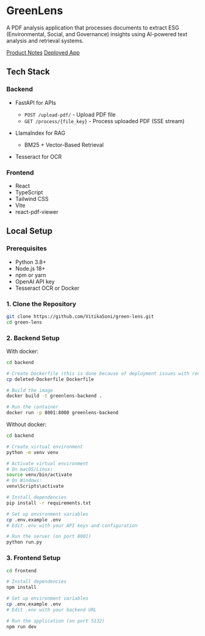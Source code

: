 # GreenLens

A PDF analysis application that processes documents to extract ESG (Environmental, Social, and Governance) insights using AI-powered text analysis and retrieval systems.

[Product Notes](PRODUCT_NOTES.md)
[Deployed App](https://green-lens-eta.vercel.app/)

## Tech Stack

### Backend

- FastAPI for APIs

  - `POST /upload-pdf/` - Upload PDF file
  - `GET /process/{file_key}` - Process uploaded PDF (SSE stream)

- LlamaIndex for RAG

  - BM25 + Vector-Based Retrieval

- Tesseract for OCR

### Frontend

- React
- TypeScript
- Tailwind CSS
- Vite
- react-pdf-viewer

## Local Setup

### Prerequisites

- Python 3.8+
- Node.js 18+
- npm or yarn
- OpenAI API key
- Tesseract OCR or Docker

### 1. Clone the Repository

```bash
git clone https://github.com/VitikaSoni/green-lens.git
cd green-lens
```

### 2. Backend Setup

With docker:

```bash
cd backend

# Create Dockerfile (this is done because of deployment issues with render.com)
cp deleted-Dockerfile Dockerfile

# Build the image
docker build -t greenlens-backend .

# Run the container
docker run -p 8001:8000 greenlens-backend
```

Without docker:

```bash
cd backend

# Create virtual environment
python -m venv venv

# Activate virtual environment
# On macOS/Linux:
source venv/bin/activate
# On Windows:
venv\Scripts\activate

# Install dependencies
pip install -r requirements.txt

# Set up environment variables
cp .env.example .env
# Edit .env with your API keys and configuration

# Run the server (on port 8001)
python run.py
```

### 3. Frontend Setup

```bash
cd frontend

# Install dependencies
npm install

# Set up environment variables
cp .env.example .env
# Edit .env with your backend URL

# Run the application (on port 5132)
npm run dev
```
